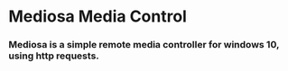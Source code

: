 <h1>Mediosa Media Control</h1>
<h3>Mediosa is a simple remote media controller for windows 10, using http requests.</h3>
